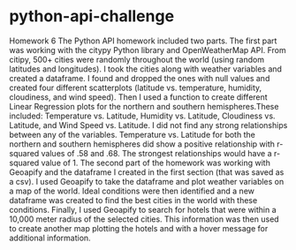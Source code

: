 # python-api-challenge
Homework 6
The Python API homework included two parts. The first part was working with the citypy Python library and OpenWeatherMap API. From citipy, 500+ cities were randomly throughout the world (using random latitudes and longitudes). I took the cities along with weather variables and created a dataframe. I found and dropped the ones with null values and created four different scatterplots (latitude vs. temperature, humidity, cloudiness, and wind speed). Then I used a function to create different Linear Regression plots for the northern and southern hemispheres.These included: Temperature vs. Latitude, Humidity vs. Latitude, Cloudiness vs. Latitude, and Wind Speed vs. Latitude. I did not find any strong relationships between any of the variables. Temperature vs. Latitude for both the northern and southern hemispheres did show a positive relationship with r-squared values of .58 and .68. The strongest relationships would have a r-squared value of 1. 
The second part of the homework was working with Geoapify and the dataframe I created in the first section (that was saved as a csv). I used Geoapify to take the dataframe and plot weather variables on a map of the world. Ideal conditions were then identified and a new dataframe was created to find the best cities in the world with these conditions. Finally, I used Geoapify to search for hotels that were within a 10,000 meter radius of the selected cities. This information was then used to create another map plotting the hotels and with a hover message for additional information. 
